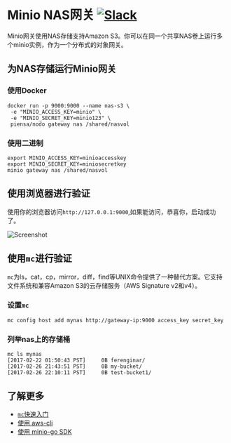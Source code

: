 # Minio NAS网关 [![Slack](https://slack.minio.io/slack?type=svg)](https://slack.minio.io)
Minio网关使用NAS存储支持Amazon S3。你可以在同一个共享NAS卷上运行多个minio实例，作为一个分布式的对象网关。

## 为NAS存储运行Minio网关
### 使用Docker
```
docker run -p 9000:9000 --name nas-s3 \
 -e "MINIO_ACCESS_KEY=minio" \
 -e "MINIO_SECRET_KEY=minio123" \
 piensa/nodo gateway nas /shared/nasvol
```

### 使用二进制
```
export MINIO_ACCESS_KEY=minioaccesskey
export MINIO_SECRET_KEY=miniosecretkey
minio gateway nas /shared/nasvol
```
## 使用浏览器进行验证
使用你的浏览器访问`http://127.0.0.1:9000`,如果能访问，恭喜你，启动成功了。

![Screenshot](https://raw.githubusercontent.com/piensa/nodo/master/docs/screenshots/minio-browser-gateway.png)

## 使用`mc`进行验证
`mc`为ls，cat，cp，mirror，diff，find等UNIX命令提供了一种替代方案。它支持文件系统和兼容Amazon S3的云存储服务（AWS Signature v2和v4）。

### 设置`mc`
```
mc config host add mynas http://gateway-ip:9000 access_key secret_key
```

### 列举nas上的存储桶
```
mc ls mynas
[2017-02-22 01:50:43 PST]     0B ferenginar/
[2017-02-26 21:43:51 PST]     0B my-bucket/
[2017-02-26 22:10:11 PST]     0B test-bucket1/
```

## 了解更多
- [`mc`快速入门](https://docs.minio.io/docs/minio-client-quickstart-guide)
- [使用 aws-cli](https://docs.minio.io/docs/aws-cli-with-minio)
- [使用 minio-go SDK](https://docs.minio.io/docs/golang-client-quickstart-guide)
